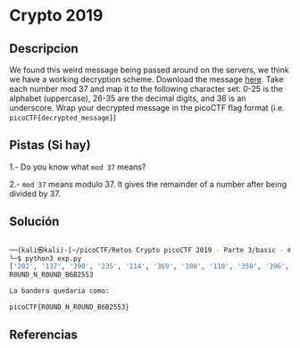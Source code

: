 # Crypto 2019

## Descripcion

We found this weird message being passed around on the servers, we think we have a working decryption scheme. Download the message [here](https://artifacts.picoctf.net/c/394/message.txt). Take each number mod 37 and map it to the following character set: 0-25 is the alphabet (uppercase), 26-35 are the decimal digits, and 36 is an underscore. Wrap your decrypted message in the picoCTF flag format (i.e. `picoCTF{decrypted_message}`)

## Pistas (Si hay)

1.- Do you know what `mod 37` means?

2.- `mod 37` means modulo 37. It gives the remainder of a number after being divided by 37.

## Solución

``` Bash

──(kali㉿kali)-[~/picoCTF/Retos Crypto picoCTF 2019 - Parte 3/basic - mod 1]
└─$ python3 exp.py 
['202', '137', '390', '235', '114', '369', '198', '110', '350', '396', '390', '383', '225', '258', '38', '291', '75', '324', '401', '142', '288', '397']
R0UND_N_R0UND_B6B2553

La bandera quedaria como:

picoCTF{R0UND_N_R0UND_B6B2553}

```

## Referencias
